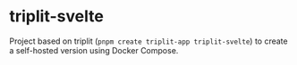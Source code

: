 # triplit-svelte

Project based on triplit (`pnpm create triplit-app triplit-svelte`) to create a self-hosted version using Docker Compose.
